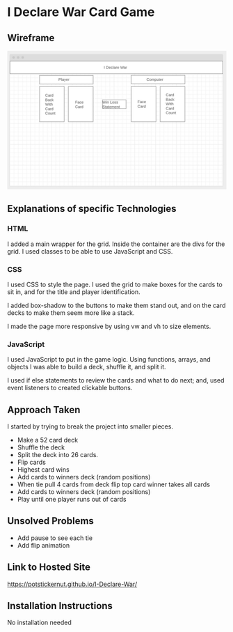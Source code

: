 # I Declare War Card Game

## Wireframe

![wireframe](https://github.com/PotstickerNut/I-Declare-War/blob/main/images/wireframe.jpg?raw=true)

## Explanations of specific Technologies

### HTML

I added a main wrapper for the grid. Inside the container are the divs for the grid. I used classes to be able to use JavaScript and CSS.

### CSS

I used CSS to style the page. I used the grid to make boxes for the cards to sit in, and for the title and player identification.

I added box-shadow to the buttons to make them stand out, and on the card decks to make them seem more like a stack.

I made the page more responsive by using vw and vh to size elements.

### JavaScript

I used JavaScript to put in the game logic. Using functions, arrays, and objects I was able to build a deck, shuffle it, and split it.

I used if else statements to review the cards and what to do next; and, used event listeners to created clickable buttons.

## Approach Taken

I started by trying to break the project into smaller pieces.

- Make a 52 card deck
- Shuffle the deck
- Split the deck into 26 cards.
- Flip cards
- Highest card wins
- Add cards to winners deck (random positions)
- When tie pull 4 cards from deck flip top card winner takes all cards
- Add cards to winners deck (random positions)
- Play until one player runs out of cards

## Unsolved Problems

- Add pause to see each tie
- Add flip animation

## Link to Hosted Site

https://potstickernut.github.io/I-Declare-War/

## Installation Instructions

No installation needed
